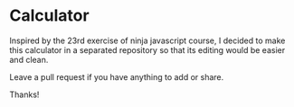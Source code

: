 # Calculator

Inspired by the 23rd exercise of ninja javascript course, I decided to make this calculator in a separated repository so that its editing would be easier and clean.

Leave a pull request if you have anything to add or share.

Thanks!
